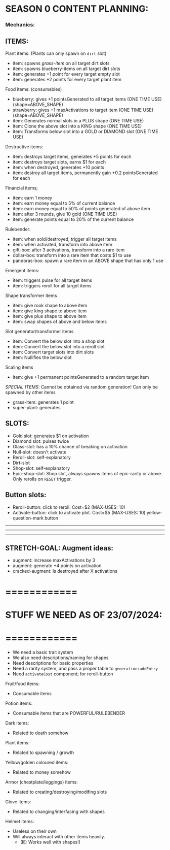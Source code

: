 
# SEASON 0 CONTENT PLANNING:



### Mechanics:

## ITEMS:
Plant items: (Plants can only spawn on `dirt` slot)
- item: spawns *grass-item* on all target dirt slots
- item: spawns blueberry-items on all target dirt slots
- item: generates +1 point for every target empty slot
- item: generates +2 points for every target plant item

Food items: (consumables)
- blueberry: gives +1 pointsGenerated to all target items (ONE TIME USE)  (shape=ABOVE_SHAPE)
- strawberry: gives +1 maxActivations to target item (ONE TIME USE)  (shape=ABOVE_SHAPE)
- item: Generates normal slots in a PLUS shape (ONE TIME USE)
- item: Clone the above slot into a KING shape (ONE TIME USE)
- item: Transforms below slot into a GOLD or DIAMOND slot (ONE TIME USE)

Destructive items:
- item: destroys target items, generates +5 points for each
- item: destroys target slots, earns $1 for each
- item: when destroyed, generates +10 points
- item: destroy all target items, permanently gain +0.2 pointsGenerated for each

Financial items; 
- item: earn 1 money
- item: earn money equal to 5% of current balance
- item: earn money equal to 50% of points generated of above item
- item: after 3 rounds, give 10 gold (ONE TIME USE)
- item: generate points equal to 20% of the current balance

Rulebender:
- item: when sold/destroyed, trigger all target items
- item: when activated, transform into above item
- gift-box: after 3 activations, transform into a rare item
- dollar-box: transform into a rare item that costs $1 to use
- pandoras-box: spawn a rare item in an ABOVE shape that has only 1 use

Emergent items:
- item: triggers pulse for all target items
- item: triggers reroll for all target items

Shape transformer items
- item: give rook shape to above item
- item: give king shape to above item
- item: give plus shape to above item
- item: swap shapes of above and below items

Slot generator/transformer items
- item: Convert the below slot into a shop slot
- item: Convert the below slot into a reroll slot
- item: Convert target slots into dirt slots
- item: Nullifies the below slot

Scaling items
- item: give +1 permanent pointsGenerated to a random target item

*SPECIAL ITEMS*: Cannot be obtained via random generation! Can only be spawned by other items
- grass-item: generates 1 point
- super-plant: generates 


## SLOTS:
- Gold slot: generates $1 on activation
- Diamond slot: pulses twice
- Glass-slot: has a 10% chance of breaking on activation
- Null-slot: doesn't activate
- Reroll-slot: self-explanatory
- Dirt-slot
- Shop-slot: self-explanatory
- Epic-shop-slot: Shop slot, always spawns items of epic-rarity or above. Only rerolls on `RESET` trigger.

## Button slots:
- Reroll-button: click to reroll. Cost=$2  (MAX-USES: 10)
- Activate-button: click to activate plot. Cost=$5  (MAX-USES: 10) yellow-question-mark button


-------------
-------------
-------------

## STRETCH-GOAL: Augment ideas:
- augment: increase maxActivations by 3
- augment: generate +4 points on activation
- cracked-augment: Is destroyed after X activations





# ============
# STUFF WE NEED AS OF 23/07/2024:
# ============
- We need a basic trait system
- We also need descriptions/naming for shapes
- Need descriptions for basic properties
- Need a rarity system, and pass a proper table to `generation:addEntry`
- Need `activateCost` component; for reroll-button














Fruit/food items: 
- Consumable items

Potion items:
- Consumable items that are POWERFUL/RULEBENDER

Dark items:
- Related to death somehow

Plant items:
- Related to spawning / growth

Yellow/golden coloured items:
- Related to money somehow

Armor (chestplate/leggings) items:
- Related to creating/destroying/modifing slots

Glove items:
- Related to changing/interfacing with shapes

Helmet items:
- Useless on their own
- Will always interact with other items heavily.
    - (IE: Works well with shapes!)


